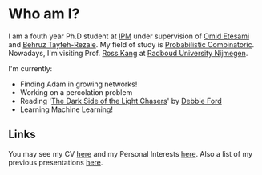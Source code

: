 # Who am I?
I am a fouth year Ph.D student at [IPM](http://ipm.ir/) under supervision of [Omid Etesami](http://math.ipm.ir/~etesami/) and [Behruz Tayfeh-Rezaie](http://math.ipm.ac.ir/~tayfeh-r/). My field of study is [Probabilistic Combinatoric](https://en.wikipedia.org/wiki/Probabilistic_method).
Nowadays, I'm visiting Prof. [Ross Kang](https://www.math.ru.nl/~rkang/) at [Radboud University Nijmegen](https://www.ru.nl/english). 

I'm currently:

- Finding Adam in growing networks!
- Working on a percolation problem
- Reading '[The Dark Side of the Light Chasers](https://medium.com/be-yourself/the-dark-side-of-the-light-chasers-2b3485613f1b)' by [Debbie Ford](https://en.wikipedia.org/wiki/Debbie_Ford)
- Learning Machine Learning!


## Links

You may see my CV [here](Files/CV.md) and my Personal Interests [here](Files/Personal_Interests.md).
Also a list of my previous presentations [here](Files/Presentations.md).
